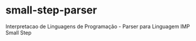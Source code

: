 # small-step-parser
Interpretacao de Linguagens de Programação - Parser para Linguagem IMP Small Step
